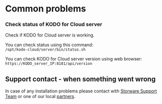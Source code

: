 # Common problems

### Check status of KODO for Cloud server

Check if KODO for Cloud server is working.

You can check status using this command:  
`/opt/kodo-cloud/server/bin/status.sh`

You can check KODO for Cloud server version using web browser:  
`https://KODO_server_IP:8181/api/version`

## Support contact - when something went wrong

In case of any installation problems please contact with [Storware Support Team](mailto:support@storware.eu) or one of our local [partners](https://storware.eu/en/partners/).

